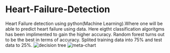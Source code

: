 # Heart-Failure-Detection
Heart Failure detection using python(Machine Learning).Where one  will be able to  predict heart failure using data. Here eigtht classification algoritgms has been implimented to gain the higher accuracy. Random forest turns out to be the best in terms of accuracy. Splited training data into 75% and test data to 25%.
![decision tree](https://user-images.githubusercontent.com/57230287/152739614-cdba9063-ae29-4edc-9ad1-2743aa23f773.JPG)
![meta-chart](https://user-images.githubusercontent.com/57230287/152739744-c886d086-349c-4498-9cfc-ecf9709a9873.png)
